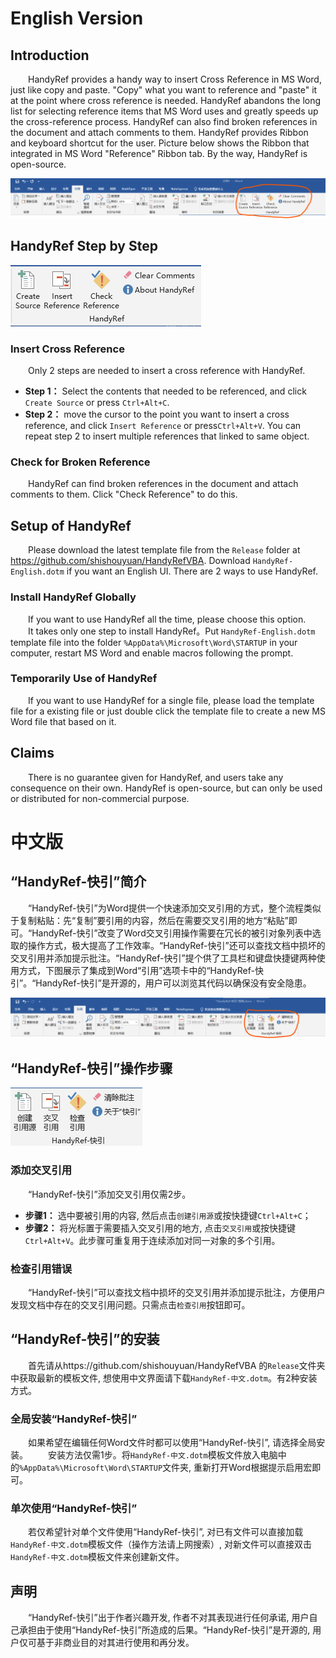 # English Version
## Introduction
&ensp;&ensp;&ensp;&ensp;HandyRef provides a handy way to insert Cross Reference in MS Word, just like copy and paste. "Copy" what you want to reference and "paste" it at the point where cross reference is needed. HandyRef abandons the long list for selecting reference items that MS Word uses and greatly speeds up the cross-reference process. HandyRef can also find broken references in the document and attach comments to them. HandyRef provides Ribbon and keyboard shortcut for the user. Picture below shows the Ribbon that integrated in MS Word "Reference" Ribbon tab. By the way, HandyRef is open-source.

![1-1.png](Docs/images/en/1-1.png "HandyRef integrated in the 'Reference' tab")

## HandyRef Step by Step

![2-1.png](Docs/images/en/2-1.png "Details of the HandyRef Ribbon buttons")
### Insert Cross Reference
&ensp;&ensp;&ensp;&ensp;Only 2 steps are needed to insert a cross reference with HandyRef.
* **Step 1：** Select the contents that needed to be referenced, and click `Create Source` or press `Ctrl+Alt+C`.
* **Step 2：** move the cursor to the point you want to insert a cross reference, and click `Insert Reference` or press`Ctrl+Alt+V`. You can repeat step 2 to insert multiple references that linked to same object.

### Check for Broken Reference
&ensp;&ensp;&ensp;&ensp;HandyRef can find broken references in the document and attach comments to them. Click "Check Reference" to do this.
## Setup of HandyRef
&ensp;&ensp;&ensp;&ensp;Please download the latest template file from the `Release` folder at https://github.com/shishouyuan/HandyRefVBA. Download `HandyRef-English.dotm` if you want an English UI. There are 2 ways to use HandyRef.
### Install HandyRef Globally
&ensp;&ensp;&ensp;&ensp;If you want to use HandyRef all the time, please choose this option. 
&ensp;&ensp;&ensp;&ensp;It takes only one step to install HandyRef。Put `HandyRef-English.dotm` template file into the folder  `%AppData%\Microsoft\Word\STARTUP` in your computer,  restart MS Word and enable macros following the prompt.
### Temporarily Use of HandyRef
&ensp;&ensp;&ensp;&ensp;If you want to use HandyRef for a single file, please load the template file for a existing file or just double click the template file to create a new MS Word file that based on it.

## Claims
&ensp;&ensp;&ensp;&ensp;There is no guarantee given for HandyRef, and users take any consequence on their own. HandyRef is open-source, but can only be used or distributed for non-commercial purpose.

# 中文版
## “HandyRef-快引”简介
&ensp;&ensp;&ensp;&ensp;“HandyRef-快引”为Word提供一个快速添加交叉引用的方式，整个流程类似于复制粘贴：先“复制”要引用的内容，然后在需要交叉引用的地方“粘贴”即可。“HandyRef-快引”改变了Word交叉引用操作需要在冗长的被引对象列表中选取的操作方式，极大提高了工作效率。“HandyRef-快引”还可以查找文档中损坏的交叉引用并添加提示批注。“HandyRef-快引”提个供了工具栏和键盘快捷键两种使用方式，下图展示了集成到Word“引用”选项卡中的“HandyRef-快引”。“HandyRef-快引”是开源的，用户可以浏览其代码以确保没有安全隐患。

![1-1.png](Docs/images/zh/1-1.png "位于“引用”选项卡中的“HandyRef-快引”工具栏")

## “HandyRef-快引”操作步骤

![2-1.png](Docs/images/zh/2-1.png "HandyRef-快引”工具栏详情")

### 添加交叉引用
&ensp;&ensp;&ensp;&ensp;“HandyRef-快引”添加交叉引用仅需2步。
* **步骤1：** 选中要被引用的内容, 然后点击`创建引用源`或按快捷键`Ctrl+Alt+C`；
* **步骤2：** 将光标置于需要插入交叉引用的地方, 点击`交叉引用`或按快捷键`Ctrl+Alt+V`。此步骤可重复用于连续添加对同一对象的多个引用。
  
### 检查引用错误
&ensp;&ensp;&ensp;&ensp;“HandyRef-快引”可以查找文档中损坏的交叉引用并添加提示批注，方便用户发现文档中存在的交叉引用问题。只需点击`检查引用`按钮即可。
## “HandyRef-快引”的安装
&ensp;&ensp;&ensp;&ensp;首先请从https://github.com/shishouyuan/HandyRefVBA 的`Release`文件夹中获取最新的模板文件, 想使用中文界面请下载`HandyRef-中文.dotm`。有2种安装方式。
### 全局安装“HandyRef-快引”
&ensp;&ensp;&ensp;&ensp;如果希望在编辑任何Word文件时都可以使用“HandyRef-快引”, 请选择全局安装。
&ensp;&ensp;&ensp;&ensp;安装方法仅需1步。将`HandyRef-中文.dotm`模板文件放入电脑中的`%AppData%\Microsoft\Word\STARTUP`文件夹, 重新打开Word根据提示启用宏即可。
### 单次使用“HandyRef-快引”
&ensp;&ensp;&ensp;&ensp;若仅希望针对单个文件使用“HandyRef-快引”, 对已有文件可以直接加载`HandyRef-中文.dotm`模板文件（操作方法请上网搜索）, 对新文件可以直接双击`HandyRef-中文.dotm`模板文件来创建新文件。
## 声明
&ensp;&ensp;&ensp;&ensp;“HandyRef-快引”出于作者兴趣开发, 作者不对其表现进行任何承诺, 用户自己承担由于使用“HandyRef-快引”所造成的后果。“HandyRef-快引”是开源的, 用户仅可基于非商业目的对其进行使用和再分发。
